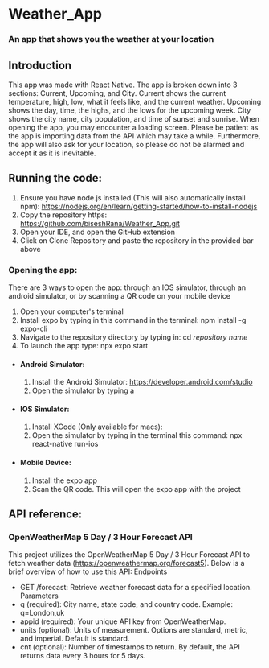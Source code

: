 # Weather_App

### An app that shows you the weather at your location

## Introduction
This app was made with React Native. The app is broken down into 3 sections: Current, Upcoming, and City. Current shows the current temperature, high, low, what it feels like, and the current weather. Upcoming shows the day, time, the highs, and the lows for the upcoming week. City shows the city name, city population, and time of sunset and sunrise. When opening the app, you may encounter a loading screen. Please be patient as the app is importing data from the API which may take a while. Furthermore, the app will also ask for your location, so please do not be alarmed and accept it as it is inevitable. 

## Running the code:
1) Ensure you have node.js installed (This will also automatically install npm): https://nodejs.org/en/learn/getting-started/how-to-install-nodejs
2) Copy the repository https: https://github.com/biseshRana/Weather_App.git
3) Open your IDE, and open the GitHub extension
4) Click on Clone Repository and paste the repository in the provided bar above
### Opening the app:
There are 3 ways to open the app: through an IOS simulator, through an android simulator, or by scanning a QR code on your mobile device
1) Open your computer's terminal
2) Install expo by typing in this command in the terminal: npm install -g expo-cli
3) Navigate to the repository directory by typing in: cd *repository name*
4) To launch the app type: npx expo start
- #### Android Simulator:
  1) Install the Android Simulator: https://developer.android.com/studio
  2) Open the simulator by typing a
- #### IOS Simulator:
  1) Install XCode (Only available for macs):
  2) Open the simulator by typing in the terminal this command: npx react-native run-ios
- #### Mobile Device:
  1) Install the expo app
  2) Scan the QR code. This will open the expo app with the project

## API reference:
### OpenWeatherMap 5 Day / 3 Hour Forecast API
This project utilizes the OpenWeatherMap 5 Day / 3 Hour Forecast API to fetch weather data (https://openweathermap.org/forecast5). Below is a brief overview of how to use this API:
Endpoints
- GET /forecast: Retrieve weather forecast data for a specified location.
Parameters
- q (required): City name, state code, and country code. Example: q=London,uk
- appid (required): Your unique API key from OpenWeatherMap.
- units (optional): Units of measurement. Options are standard, metric, and imperial. Default is standard.
- cnt (optional): Number of timestamps to return. By default, the API returns data every 3 hours for 5 days.
